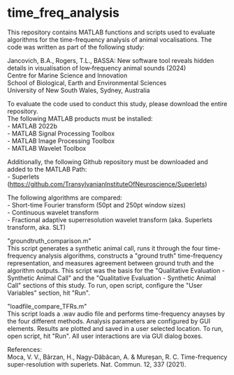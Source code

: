 # time_freq_analysis

This repository contains MATLAB functions and scripts used to evaluate algorithms for the time-frequency analysis of animal vocalisations.
The code was written as part of the following study:

Jancovich, B.A., Rogers, T.L., BASSA: New software tool reveals hidden details in visualisation of low‐frequency animal sounds (2024)
<br>Centre for Marine Science and Innovation
<br>School of Biological, Earth and Environmental Sciences
<br>University of New South Wales, Sydney, Australia

To evaluate the code used to conduct this study, please download the entire repository. 
<br>The following MATLAB products must be installed:
<br>-	MATLAB 2022b
<br>-	MATLAB Signal Processing Toolbox
<br>-	MATLAB Image Processing Toolbox
<br>-	MATLAB Wavelet Toolbox

Additionally, the following Github repository must be downloaded and added to the MATLAB Path:
<br>-	Superlets (https://github.com/TransylvanianInstituteOfNeuroscience/Superlets)

The following algorithms are compared:
<br>- Short-time Fourier transform (50pt and 250pt window sizes)
<br>- Continuous wavelet transform
<br>- Fractional adaptive superresolution wavelet transform (aka. Superlets transform, aka. SLT)

"groundtruth_comparison.m"
<br>This script generates a synthetic animal call, runs it through the four time-frequency analysis algorithms, constructs a "ground truth" time-frequency representation, and measures agreement between ground truth and the algorithm outputs. This script was the basis for the "Qualitative Evaluation - Synthetic Animal Call" and the "Qualitative Evaluation - Synthetic Animal Call" sections of this study. To run, open script, configure the "User Variables" section, hit "Run".

"loadfile_compare_TFRs.m"
<br>This script loads a .wav audio file and performs time-frequency anayses by the four different methods. Analysis parameters are configured by GUI elements. Results are plotted and saved in a user selected location. To run, open script, hit "Run". All user interactions are via GUI dialog boxes.

References:
<br>Moca, V. V., Bârzan, H., Nagy-Dăbâcan, A. & Mureșan, R. C. Time-frequency super-resolution with superlets. Nat. Commun. 12, 337 (2021).
